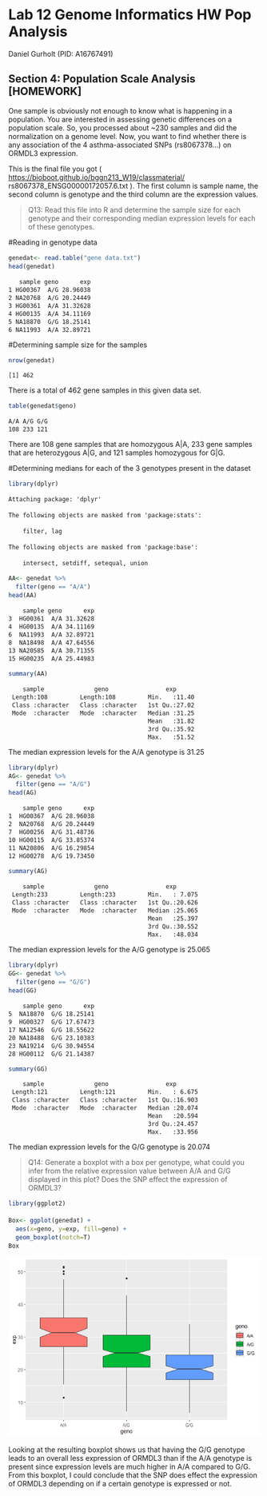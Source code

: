 # Lab 12 Genome Informatics HW Pop Analysis
Daniel Gurholt (PID: A16767491)

## Section 4: Population Scale Analysis \[HOMEWORK\]

One sample is obviously not enough to know what is happening in a
population. You are interested in assessing genetic differences on a
population scale. So, you processed about ~230 samples and did the
normalization on a genome level. Now, you want to find whether there is
any association of the 4 asthma-associated SNPs (rs8067378…) on ORMDL3
expression.

This is the final file you got (
https://bioboot.github.io/bggn213_W19/classmaterial/
rs8067378_ENSG00000172057.6.txt ). The first column is sample name, the
second column is genotype and the third column are the expression
values.

> Q13: Read this file into R and determine the sample size for each
> genotype and their corresponding median expression levels for each of
> these genotypes.

\#Reading in genotype data

``` r
genedat<- read.table("gene data.txt")
head(genedat)
```

       sample geno      exp
    1 HG00367  A/G 28.96038
    2 NA20768  A/G 20.24449
    3 HG00361  A/A 31.32628
    4 HG00135  A/A 34.11169
    5 NA18870  G/G 18.25141
    6 NA11993  A/A 32.89721

\#Determining sample size for the samples

``` r
nrow(genedat)
```

    [1] 462

There is a total of 462 gene samples in this given data set.

``` r
table(genedat$geno)
```


    A/A A/G G/G 
    108 233 121 

There are 108 gene samples that are homozygous A\|A, 233 gene samples
that are heterozygous A\|G, and 121 samples homozygous for G\|G.

\#Determining medians for each of the 3 genotypes present in the dataset

``` r
library(dplyr)
```


    Attaching package: 'dplyr'

    The following objects are masked from 'package:stats':

        filter, lag

    The following objects are masked from 'package:base':

        intersect, setdiff, setequal, union

``` r
AA<- genedat %>%
  filter(geno == "A/A")
head(AA)
```

        sample geno      exp
    3  HG00361  A/A 31.32628
    4  HG00135  A/A 34.11169
    6  NA11993  A/A 32.89721
    8  NA18498  A/A 47.64556
    13 NA20585  A/A 30.71355
    15 HG00235  A/A 25.44983

``` r
summary(AA)
```

        sample              geno                exp       
     Length:108         Length:108         Min.   :11.40  
     Class :character   Class :character   1st Qu.:27.02  
     Mode  :character   Mode  :character   Median :31.25  
                                           Mean   :31.82  
                                           3rd Qu.:35.92  
                                           Max.   :51.52  

The median expression levels for the A/A genotype is 31.25

``` r
library(dplyr)
AG<- genedat %>%
  filter(geno == "A/G")
head(AG)
```

        sample geno      exp
    1  HG00367  A/G 28.96038
    2  NA20768  A/G 20.24449
    7  HG00256  A/G 31.48736
    10 HG00115  A/G 33.85374
    11 NA20806  A/G 16.29854
    12 HG00278  A/G 19.73450

``` r
summary(AG)
```

        sample              geno                exp        
     Length:233         Length:233         Min.   : 7.075  
     Class :character   Class :character   1st Qu.:20.626  
     Mode  :character   Mode  :character   Median :25.065  
                                           Mean   :25.397  
                                           3rd Qu.:30.552  
                                           Max.   :48.034  

The median expression levels for the A/G genotype is 25.065

``` r
library(dplyr)
GG<- genedat %>%
  filter(geno == "G/G")
head(GG)
```

        sample geno      exp
    5  NA18870  G/G 18.25141
    9  HG00327  G/G 17.67473
    17 NA12546  G/G 18.55622
    20 NA18488  G/G 23.10383
    23 NA19214  G/G 30.94554
    28 HG00112  G/G 21.14387

``` r
summary(GG)
```

        sample              geno                exp        
     Length:121         Length:121         Min.   : 6.675  
     Class :character   Class :character   1st Qu.:16.903  
     Mode  :character   Mode  :character   Median :20.074  
                                           Mean   :20.594  
                                           3rd Qu.:24.457  
                                           Max.   :33.956  

The median expression levels for the G/G genotype is 20.074

> Q14: Generate a boxplot with a box per genotype, what could you infer
> from the relative expression value between A/A and G/G displayed in
> this plot? Does the SNP effect the expression of ORMDL3?

``` r
library(ggplot2)

Box<- ggplot(genedat) +
  aes(x=geno, y=exp, fill=geno) +
  geom_boxplot(notch=T)
Box
```

![](Lab-12-Genome-Informatics-HW-Pop-Analysis_files/figure-commonmark/unnamed-chunk-7-1.png)

Looking at the resulting boxplot shows us that having the G/G genotype
leads to an overall less expression of ORMDL3 than if the A/A genotype
is present since expression levels are much higher in A/A compared to
G/G. From this boxplot, I could conclude that the SNP does effect the
expression of ORMDL3 depending on if a certain genotype is expressed or
not.
